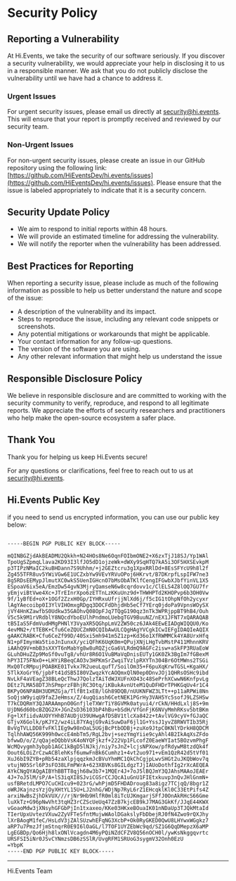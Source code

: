 # Security Policy

## Reporting a Vulnerability

At Hi.Events, we take the security of our software seriously. If you discover a security vulnerability, we would appreciate your help in disclosing it to us in a responsible manner. We ask that you do not publicly disclose the vulnerability until we have had a chance to address it.

### Urgent Issues

For urgent security issues, please email us directly at [security@hi.events](mailto:security@hi.events). This will ensure that your report is promptly received and reviewed by our security team.

### Non-Urgent Issues

For non-urgent security issues, please create an issue in our GitHub repository using the following link: [https://github.com/HiEventsDev/hi.events/issues](https://github.com/HiEventsDev/hi.events/issues). Please ensure that the issue is labeled appropriately to indicate that it is a security concern.

## Security Update Policy

- We aim to respond to initial reports within 48 hours.
- We will provide an estimated timeline for addressing the vulnerability.
- We will notify the reporter when the vulnerability has been addressed.

## Best Practices for Reporting

When reporting a security issue, please include as much of the following information as possible to help us better understand the nature and scope of the issue:

- A description of the vulnerability and its impact.
- Steps to reproduce the issue, including any relevant code snippets or screenshots.
- Any potential mitigations or workarounds that might be applicable.
- Your contact information for any follow-up questions.
- The version of the software you are using.
- Any other relevant information that might help us understand the issue

## Responsible Disclosure Policy

We believe in responsible disclosure and are committed to working with the security community to verify, reproduce, and respond to all legitimate reports. We appreciate the efforts of security researchers and practitioners who help make the open-source ecosystem a safer place.


## Thank You

Thank you for helping us keep Hi.Events secure!

For any questions or clarifications, feel free to reach out to us at [security@hi.events](mailto:security@hi.events).

##  Hi.Events Public Key

if you need to send us encrypted information, you can use our public key below:

```plaintext

-----BEGIN PGP PUBLIC KEY BLOCK-----

mQINBGZjdAkBEADMU2Qkkh+N24HOs8Ne6OqnFOIbmONE2+X6zxTjJ18SJ/Yp1WAl
TpoUgSZpmqLlava2KD93I3lfJO5dD1ojzeWk+dWXy9SqHTQ7kA5i3OF5HXSEvkpM
p3TIPzNMaIC2kuBHDann7S9Uhhm/+j2GEZtcru3g1XpxRRlDd+8EsSFYcU9h8l2f
Zg455TFR8uv5YWiVGw6E1UCZxbYw9VEvYRVuOPoj6HKrvt/B7DKrpfLspIFW7ne3
8g5RDsEEMypJlmutXC0wkS5UenIGHcnO7bMsObATKlfCengIFGwbXJbfYinVL1X5
ESpoaV6ix5eA/EmzDw54gvN3MjryQamseN6w8cqrdovv1c/ClELS4Z8lOQ7GU7fr
yEmjviBtVwe4Xc+JTrEInrXpo6zETTnLzKKuUnz9d+THWHPTd2KHOPvp6b3OH0Vw
9f/1yBfEd+oX+1OGf2ZzxH0Gp/IYHRxuUfrjjNlXd6j/f5cIG1tOhpNfOh2ycyxr
lAgYAecoibp0I3YlVIHOmxgRDgq3DOCFdDhjdHb5eCf7YErq0jdoPa9VpnsWOySX
jVY4HnKZawfbS0Udkw35GAOhvQ08OpFJq7TQgG190qz3nTk3WPRjppBT9hB4/Ouh
V5c5k9M1rVRdblY8NQcdYboEUlhPndmoLUebgTGV9BuuNZ/nEX1JFNT7xQARAQAB
tB5IaS5FdmVudHMgPHNlY3VyaXR5QGhpLmV2ZW50cz6JAk4EEwEIADgWIQQU0/Ko
4evMN2+/tTEBK+Cfu6CeZQUCZmN0CQIbAwULCQgHAgYVCgkICwIEFgIDAQIeAQIX
gAAKCRABK+Cfu6CeZf99D/40Sxi5mh941m5Z1zp+Kd36o1XfRWMMCk4YA8UrxHfq
N1+pFImynWa5tioJnIunxX/yciQFhK6UqK0m+QPujXNjLHgTvbMstP411MhnnKRV
iAAhQ9V+mbB3sXXYT6nMabYg8w8uRQZjcGa6VLRdmQ9AGFc2isw+aSkFP3RUaEoW
GLuhDHuZZp9MoSf0vuTg8/vhUr8R6O1VuBMaVqDnisEUTy1GK0Zk3BgIm7fGBexM
hPY3I75FNxO++LHYiRBeqCAO3v3HPKmSrZwqiTVzlpRXYTn304Br6OtMWns2TSGi
MxQ0TcRMpujPOABKE01Tvkx7R2ueuLqufT/SoilOm35+F6puXqKrwTGSL+KgaHX/
5TlkXoGrY6/jpbFt41dSB5I80VZwqzkYcAOQmxQlN0ep0DnvJOj1QHRsOSHc9ibd
NvLkF4aVEagZ38BLeQcThwJ7QolzTAiTdWJXUFnXO43c48SePrhXCwwN6KnfpvLg
DEtz7LMA58DTJhSPmprzFBhjRC3Otq/iKBukAvnUteM1QuDFHDrTPHKGqUv4r1C4
BKPyO6NPABH3UDMZGja/TlfBt1xEB/lGh89DQB/nUUKNFWZ3LTt++p11aRPWi8Nn
SoQjsW9yiqU9faZJeHmsx/Z/4ugQiash6CetNEK1PGrHy3VAH5Yc5sofJ9LZSHSw
T7kCDQRmY3QJARAAmpnO0GnfjleTXWrTiY8GVMk0atyui4/rCkN/HHdLxlj8S+9m
UjDN6d60bcBZQG2X+JGnZsD36103bP4hBu+bSdH/VfGnFjK6NVyMmhRKsv5btBKm
Fg+lXfiidvAUOYYHhB7AUDjU39UHwgAfDSBV1tlcXa842z+tAvlVG9cyV+fGJaQC
GTjvX6Golk/pKJY2/wz4iL87YAqjG9vAiSuwDaF6jl1G+YssJ1yvZ8RWVTIb35Rj
BvVgTVLLDD8fvFKlIEg9w98nOaL5UGjBcPtbODBj+zuXo9JtpC0KNlYDrkH8QDCM
TqlhhAWQ56K999h0wccE4mbTm5/RgL2bvj+sezYmgYiie9cyAhl4B2IkAqXsZFdo
bfwwD/o/Z/qQajeDQbbVsK4oNYQFjkzf+222Vp1FLcofZ0EaeWYIat5BOzvmPhgF
WcMQvygmh3ybpb1AGC1kBgD5lNJkj/niy7sJnZ+lcjsNPXow/pfRdywM8tzdQk4f
Oout6LOiZrCzwACBlehKsf6umwFnBk6Cumhz1+4vt2uo971+vEm1QzR42d5tVf01
XuJ6bI9ZYB+pRb54zaXlpjqqzkmJcBVuYhmMC1QkChCgjpLwvSHGt2uJKQbWov7q
vtujN05Srl6P3sFO38LFmPWrA+623XBVKs8GILdgzTJjIAUoDothfIg2rXcAEQEA
AYkCNgQYAQgAIBYhBBTT8qjh68w3b7+1MQEr4J+7oJ5lBQJmY3QJAhsMAAoJEAEr
4J+7oJ5lM/sP/A+lS3iqXI8SJviCGSrCCJQcA1uGnU1FIEtxkuvp3nQvJHlGnmN+
usfBRetdLMPO7CuCHIcu9+023rG/whPjmD5FHDADroug83a8igz7TCjqQ/8bgr1Z
oWRJKajnzsYzjOyXHtYL15U+LJ2nhG/WDjNp7RyL6rZ1EHcqklKl0C33EtPifs4Z
arxiNwBsZjhDkVUX///rjNr9Hb9HlfR0ml8iTcUJKmgarjSFfJ0OnAkRHcS66Gme
luXkTz+G96pNwVht3tqHZ3rCZScUeUq47ZzB7kjcEB9kJ7MAG3GkKf/JJqE44KWX
vGoaoMdw3jXNsyhGFGbPjIn1txaxeo/KKe03HKxeBOuaIK01nNDaUp3TJQkMtaId
TIerUpxUvtezVXuw2ZyVFTeSfntMujwWAolDGakslyFbDbejRJ0fN4Zwo9rQXJhy
lXrBAogM1feC/HsLdV3jZAlSUzwhEFqNG3XcbP+Ok0RyGKED0QwU8LHYwxWGgkz7
aRP7u7PmzJfjmStnqrR0E9I6lOaGL/l7TOF1UYZEbWc9qd/SZ1G6QqDMepzX6aMP
LgEGBDp/Qo6Hjh8lxONlVcagdn4M6yPQiNZdCFZV8Q56nOCH0l/ywKsNkggqvrtc
URSFSI5iNr0JSvCYNmzsDB6zSSlR/UvgRFM1SRUoG3sygmV32Onh0EzU
=YbpK
-----END PGP PUBLIC KEY BLOCK-----
```

---

Hi.Events Team